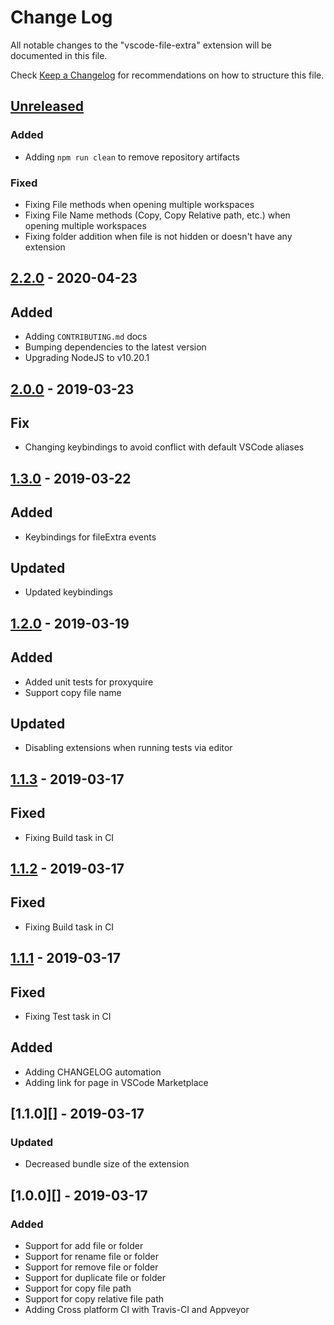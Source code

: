 # Change Log

All notable changes to the "vscode-file-extra" extension will be documented in this file.

Check [Keep a Changelog](http://keepachangelog.com/) for recommendations on how to structure this file.

## [Unreleased]

### Added

- Adding `npm run clean` to remove repository artifacts

### Fixed

- Fixing File methods when opening multiple workspaces
- Fixing File Name methods (Copy, Copy Relative path, etc.) when opening multiple workspaces
- Fixing folder addition when file is not hidden or doesn't have any extension

## [2.2.0][] - 2020-04-23

## Added

- Adding `CONTRIBUTING.md` docs
- Bumping dependencies to the latest version
- Upgrading NodeJS to v10.20.1

## [2.0.0][] - 2019-03-23

## Fix

- Changing keybindings to avoid conflict with default VSCode aliases

## [1.3.0][] - 2019-03-22

## Added

- Keybindings for fileExtra events

## Updated

- Updated keybindings

## [1.2.0][] - 2019-03-19

## Added

- Added unit tests for proxyquire
- Support copy file name

## Updated

- Disabling extensions when running tests via editor

## [1.1.3][] - 2019-03-17

## Fixed

- Fixing Build task in CI

## [1.1.2][] - 2019-03-17

## Fixed

- Fixing Build task in CI

## [1.1.1][] - 2019-03-17

## Fixed

- Fixing Test task in CI

## Added

- Adding CHANGELOG automation
- Adding link for page in VSCode Marketplace

## [1.1.0][] - 2019-03-17

### Updated

- Decreased bundle size of the extension

## [1.0.0][] - 2019-03-17

### Added

- Support for add file or folder
- Support for rename file or folder
- Support for remove file or folder
- Support for duplicate file or folder
- Support for copy file path
- Support for copy relative file path
- Adding Cross platform CI with Travis-CI and Appveyor

[unreleased]: https://github.com/willmendesneto/vscode-file-extra/compare/v1.1.1...HEAD
[1.1.1]: https://github.com/willmendesneto/vscode-file-extra/tree/v1.1.1
[unreleased]: https://github.com/willmendesneto/vscode-file-extra/compare/v1.1.2...HEAD
[1.1.2]: https://github.com/willmendesneto/vscode-file-extra/tree/v1.1.2
[unreleased]: https://github.com/willmendesneto/vscode-file-extra/compare/v1.1.3...HEAD
[1.1.3]: https://github.com/willmendesneto/vscode-file-extra/tree/v1.1.3
[unreleased]: https://github.com/willmendesneto/vscode-file-extra/compare/v1.2.0...HEAD
[1.2.0]: https://github.com/willmendesneto/vscode-file-extra/tree/v1.2.0
[unreleased]: https://github.com/willmendesneto/vscode-file-extra/compare/v1.3.0...HEAD
[1.3.0]: https://github.com/willmendesneto/vscode-file-extra/tree/v1.3.0
[unreleased]: https://github.com/willmendesneto/vscode-file-extra/compare/v2.0.0...HEAD
[2.0.0]: https://github.com/willmendesneto/vscode-file-extra/tree/v2.0.0
[unreleased]: https://github.com/willmendesneto/vscode-file-extra/compare/v2.2.0...HEAD
[2.2.0]: https://github.com/willmendesneto/vscode-file-extra/tree/v2.2.0
